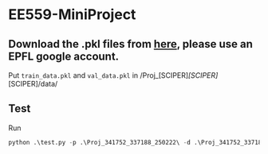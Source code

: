 # EE559-MiniProject

## Download the .pkl files from [here](https://drive.google.com/drive/u/2/folders/1CYsJ5gJkZWZAXJ1oQgUpGX7q5PxYEuNs), please use an EPFL google account.
Put `train_data.pkl` and `val_data.pkl` in /Proj_[SCIPER]_[SCIPER]_[SCIPER]/data/

## Test
Run
```python
python .\test.py -p .\Proj_341752_337188_250222\ -d .\Proj_341752_337188_250222\data\
```